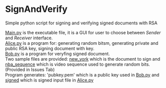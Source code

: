 
# SignAndVerify
Simple python script for signing and verifying signed documents with RSA

[Main.py](Main.py) is the executable file, it is a GUI for user to choose between *Sender* and *Receiver* interface. <br>
[Alice.py](Alice.py) is a program for: generating random bitsm, generating private and public RSA key, signing document with key.<br>
[Bob.py](Bob.py) is a program for veryfing signed document.<br>
Two sample files are provided: [new_york](new_york.jpg) which is the document to sign and [nba_sequence](nba_sequence.mp4) which is video sequence used to generate random bits. (Provided in Issues Tab) <br>
Program generates: 'pubkey.pem' which is a public key used in [Bob.py](Bob.py) and [signed](signed.txt) which is signed input file in [Alice.py](Alice.py)
